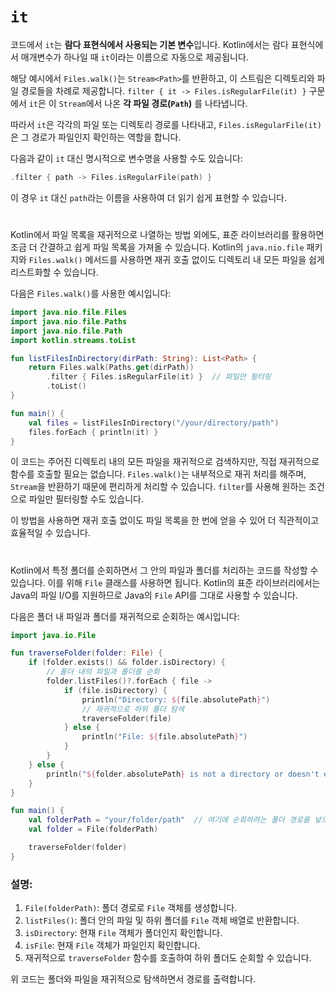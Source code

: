 # `it`

코드에서 `it`는 **람다 표현식에서 사용되는 기본 변수**입니다. Kotlin에서는 람다 표현식에서 매개변수가 하나일 때 `it`이라는 이름으로 자동으로 제공됩니다.

해당 예시에서 `Files.walk()`는 `Stream<Path>`를 반환하고, 이 스트림은 디렉토리와 파일 경로들을 차례로 제공합니다. `filter { it -> Files.isRegularFile(it) }` 구문에서 `it`은 이 `Stream`에서 나온 **각 파일 경로(`Path`)** 를 나타냅니다.

따라서 `it`은 각각의 파일 또는 디렉토리 경로를 나타내고, `Files.isRegularFile(it)`은 그 경로가 파일인지 확인하는 역할을 합니다.

다음과 같이 `it` 대신 명시적으로 변수명을 사용할 수도 있습니다:

```kotlin
.filter { path -> Files.isRegularFile(path) }
```

이 경우 `it` 대신 `path`라는 이름을 사용하여 더 읽기 쉽게 표현할 수 있습니다.


#
Kotlin에서 파일 목록을 재귀적으로 나열하는 방법 외에도, 표준 라이브러리를 활용하면 조금 더 간결하고 쉽게 파일 목록을 가져올 수 있습니다. Kotlin의 `java.nio.file` 패키지와 `Files.walk()` 메서드를 사용하면 재귀 호출 없이도 디렉토리 내 모든 파일을 쉽게 리스트화할 수 있습니다.

다음은 `Files.walk()`를 사용한 예시입니다:

```kotlin
import java.nio.file.Files
import java.nio.file.Paths
import java.nio.file.Path
import kotlin.streams.toList

fun listFilesInDirectory(dirPath: String): List<Path> {
    return Files.walk(Paths.get(dirPath))
        .filter { Files.isRegularFile(it) }  // 파일만 필터링
        .toList()
}

fun main() {
    val files = listFilesInDirectory("/your/directory/path")
    files.forEach { println(it) }
}
```

이 코드는 주어진 디렉토리 내의 모든 파일을 재귀적으로 검색하지만, 직접 재귀적으로 함수를 호출할 필요는 없습니다. `Files.walk()`는 내부적으로 재귀 처리를 해주며, `Stream`을 반환하기 때문에 편리하게 처리할 수 있습니다. `filter`를 사용해 원하는 조건으로 파일만 필터링할 수도 있습니다.

이 방법을 사용하면 재귀 호출 없이도 파일 목록을 한 번에 얻을 수 있어 더 직관적이고 효율적일 수 있습니다.


#
Kotlin에서 특정 폴더를 순회하면서 그 안의 파일과 폴더를 처리하는 코드를 작성할 수 있습니다. 이를 위해 `File` 클래스를 사용하면 됩니다. Kotlin의 표준 라이브러리에서는 Java의 파일 I/O를 지원하므로 Java의 `File` API를 그대로 사용할 수 있습니다.

다음은 폴더 내 파일과 폴더를 재귀적으로 순회하는 예시입니다:

```kotlin
import java.io.File

fun traverseFolder(folder: File) {
    if (folder.exists() && folder.isDirectory) {
        // 폴더 내의 파일과 폴더를 순회
        folder.listFiles()?.forEach { file ->
            if (file.isDirectory) {
                println("Directory: ${file.absolutePath}")
                // 재귀적으로 하위 폴더 탐색
                traverseFolder(file)
            } else {
                println("File: ${file.absolutePath}")
            }
        }
    } else {
        println("${folder.absolutePath} is not a directory or doesn't exist.")
    }
}

fun main() {
    val folderPath = "your/folder/path"  // 여기에 순회하려는 폴더 경로를 넣으세요
    val folder = File(folderPath)

    traverseFolder(folder)
}
```

### 설명:
1. `File(folderPath)`: 폴더 경로로 `File` 객체를 생성합니다.
2. `listFiles()`: 폴더 안의 파일 및 하위 폴더를 `File` 객체 배열로 반환합니다.
3. `isDirectory`: 현재 `File` 객체가 폴더인지 확인합니다.
4. `isFile`: 현재 `File` 객체가 파일인지 확인합니다.
5. 재귀적으로 `traverseFolder` 함수를 호출하여 하위 폴더도 순회할 수 있습니다.

위 코드는 폴더와 파일을 재귀적으로 탐색하면서 경로를 출력합니다.
